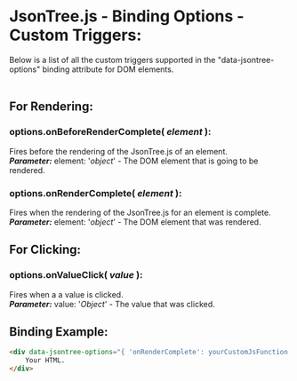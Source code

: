 # JsonTree.js - Binding Options - Custom Triggers:

Below is a list of all the custom triggers supported in the "data-jsontree-options" binding attribute for DOM elements.
<br>
<br>


## For Rendering:

### options.onBeforeRenderComplete( *element* ):
Fires before the rendering of the JsonTree.js of an element.
<br>
***Parameter:*** element: '*object*' - The DOM element that is going to be rendered.

### options.onRenderComplete( *element* ):
Fires when the rendering of the JsonTree.js for an element is complete.
<br>
***Parameter:*** element: '*object*' - The DOM element that was rendered.
<br>


## For Clicking:

### options.onValueClick( *value* ):
Fires when a a value is clicked.
<br>
***Parameter:*** value: '*Object*' - The value that was clicked.
<br>


## Binding Example:

```markdown
<div data-jsontree-options="{ 'onRenderComplete': yourCustomJsFunction }">
    Your HTML.
</div>
```